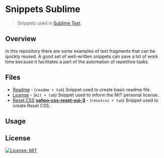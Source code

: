 # Snippets Sublime
> Snippets used in [Sublime Text](https://www.sublimetext.com/).

## Overview
In this repository there are some examples of text fragments that can be quickly reused. A good set of well-written snippets can save a lot of work time because it facilitates a part of the automation of repetitive tasks.

## Files
- [Readme](/snippet-readme.sublime-snippet) - (`readme + tab`) Snippet used to create basic readme file.
- [License](/snippet-license.sublime-snippet) - (`mit + tab`) Snippet used to inform the MIT personal license.
- [Reset CSS](/snippet-resetcss.sublime-snippet) [**yahoo-css-reset-yui-3**](http://cssreset.com/scripts/yahoo-css-reset-yui-3) - (`resetcss + tab`) Snippet used to create Reset CSS.

## Usage

## License
[![License: MIT](https://img.shields.io/badge/License-MIT-blue.svg)](./LICENSE)
